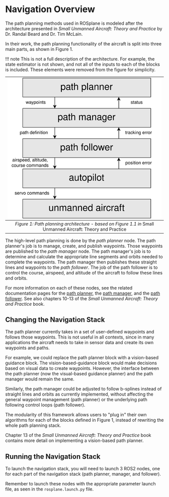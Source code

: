 # Navigation Overview

The path planning methods used in ROSplane is modeled after the architecture presented in *Small Unmanned Aircraft: Theory and Practice* by Dr. Randal Beard and Dr. Tim McLain.

In their work, the path planning functionality of the aircraft is split into three main parts, as shown in Figure 1.

!!! note
    This is not a full description of the architecture.
    For example, the state estimator is not shown, and not all of the inputs to each of the blocks is included.
    These elements were removed from the figure for simplicity.

| ![Diagram of Path Planning Architecture](../../../assets/path_planner_assets/path-planning-overview.svg "Path Planning Architecture") |
| :--: |
|*Figure 1: Path planning architecture - based on Figure 1.1 in* Small Unmanned Aircraft: Theory and Practice|

The high-level path planning is done by the *path planner* node.
The path planner's job is to manage, create, and publish waypoints.
Those waypoints are published to the *path manager* node.
The path manager's job is to determine and calculate the appropriate line segments and orbits needed to complete the waypoints.
The path manager then publishes these straight lines and waypoints to the *path follower*. 
The job of the path follower is to control the course, airspeed, and altitude of the aircraft to follow these lines and orbits.

For more information on each of these nodes, see the related documentation pages for the [path planner](./path-planner.md), the [path manager](./path-manager.md), and the [path follower](./path-follower.md).
See also chapters 10-13 of the *Small Unmanned Aircraft: Theory and Practice* book.

## Changing the Navigation Stack
The path planner currently takes in a set of user-defined waypoints and follows those waypoints. 
This is not useful in all contexts, since in many applications the aircraft needs to take in sensor data and create its own waypoints and paths.

For example, we could replace the path planner block with a vision-based guidance block.
The vision-based-guidance block would make decisions based on visual data to create waypoints. 
However, the interface between the path planner (now the visual-based guidance planner) and the path manager would remain the same.

Similarly, the path manager could be adjusted to follow b-splines instead of straight lines and orbits as currently implemented, without affecting the general waypoint management (path planner) or the underlying path following control loops (path follower).

The modularity of this framework allows users to "plug in" their own algorithms for each of the blocks defined in Figure 1, instead of rewriting the whole path planning stack.

Chapter 13 of the *Small Unmanned Aircraft: Theory and Practice* book contains more detail on implementing a vision-based path planner.

## Running the Navigation Stack
To launch the navigation stack, you will need to launch 3 ROS2 nodes, one for each part of the navigation stack (path planner, manager, and follower).


Remember to launch these nodes with the appropriate parameter launch file, as seen in the `rosplane.launch.py` file.
